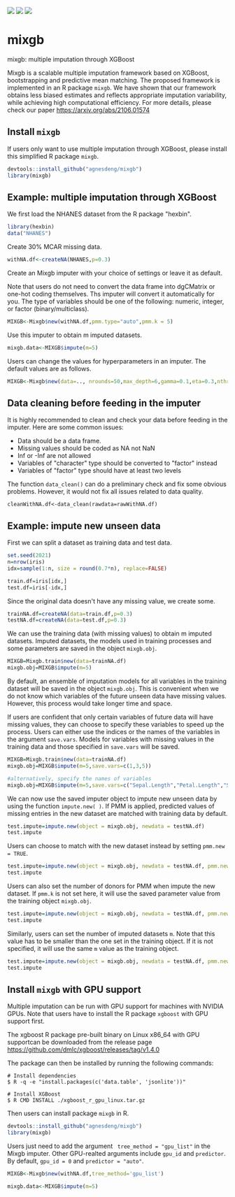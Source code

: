 [![](https://img.shields.io/badge/Made%20With-R-9cf)](https://github.com/agnesdeng/misle)
[![](https://img.shields.io/badge/Version-1.0.0-brightgreen)](https://github.com/agnesdeng/misle)
[![](https://img.shields.io/badge/Lifecycle-Experimental-ff69b4)](https://github.com/agnesdeng/misle)

# mixgb
mixgb: multiple imputation through XGBoost

Mixgb is a scalable multiple imputation framework based on XGBoost, bootstrapping and predictive mean matching. The proposed framework is implemented in an R package `mixgb`. We have shown that our framework obtains less biased estimates and reflects appropriate imputation variability, while achieving high computational efficiency. For more details, please check our paper https://arxiv.org/abs/2106.01574


## Install `mixgb` 
If users only want to use multiple imputation through XGBoost, please install this simplified R package `mixgb`.
```r
devtools::install_github("agnesdeng/mixgb")
library(mixgb)
```

## Example: multiple imputation through XGBoost

We first load the NHANES dataset from the R package "hexbin".
``` r
library(hexbin)
data("NHANES")
```

Create 30% MCAR missing data.
``` r
withNA.df<-createNA(NHANES,p=0.3)
```

Create an Mixgb imputer with your choice of settings or leave it as default.

Note that users do not need to convert the data frame into dgCMatrix or one-hot coding themselves. Ths imputer will convert it automatically for you. The type of variables should be one of the following: numeric, integer, or factor (binary/multiclass).

``` r
MIXGB<-Mixgb$new(withNA.df,pmm.type="auto",pmm.k = 5)
```

Use this imputer to obtain m imputed datasets.
``` r
mixgb.data<-MIXGB$impute(m=5)
``` 

Users can change the values for hyperparameters in an imputer. The default values are as follows.

``` r
MIXGB<-Mixgb$new(data=.., nrounds=50,max_depth=6,gamma=0.1,eta=0.3,nthread=4,early_stopping_rounds=10,colsample_bytree=1,min_child_weight=1,subsample=1,pmm.k=5,pmm.type="auto",pmm.link="logit",scale_pos_weight=1,initial.imp="random",tree_method="auto",gpu_id=0,predictor="auto",print_every_n = 10L,verbose=0)
```

## Data cleaning before feeding in the imputer

It is highly recommended to clean and check your data before feeding in the imputer. Here are some common issues:

- Data should be a data frame.
- Missing values should be coded as NA not NaN
- Inf or -Inf are not allowed
- Variables of "character" type should be converted to "factor" instead
- Variables of "factor" type should have at least two levels

The function `data_clean()` can do a preliminary check and fix some obvious problems. However, it would not fix all issues related to data quality. 

```
cleanWithNA.df<-data_clean(rawdata=rawWithNA.df)
```


## Example: impute new unseen data
First we can split a dataset as training data and test data.
``` r
set.seed(2021)
n=nrow(iris)
idx=sample(1:n, size = round(0.7*n), replace=FALSE)

train.df=iris[idx,]
test.df=iris[-idx,]
```

Since the original data doesn't have any missing value, we create some.
``` r
trainNA.df=createNA(data=train.df,p=0.3)
testNA.df=createNA(data=test.df,p=0.3)
```

We can use the training data (with missing values) to obtain m imputed datasets. Imputed datasets, the models used in training processes and some parameters are saved in the object `mixgb.obj`.

``` r
MIXGB=Mixgb.train$new(data=trainNA.df)
mixgb.obj=MIXGB$impute(m=5)
```

By default, an ensemble of imputation models for all variables in the training dataset will be saved in the object  `mixgb.obj`. This is convenient when we do not know which variables of the future unseen data have missing values. However, this process would take longer time and space.

If users are confident that only certain variables of future data will have missing values, they can choose to specify these variables to speed up the process. Users can either use the indices or the names of the variables in the argument `save.vars`. Models for variables with missing values in the training data and those specified in `save.vars` will be saved.

``` r
MIXGB=Mixgb.train$new(data=trainNA.df)
mixgb.obj=MIXGB$impute(m=5,save.vars=c(1,3,5))

#alternatively, specify the names of variables
mixgb.obj=MIXGB$impute(m=5,save.vars=c("Sepal.Length","Petal.Length","Species"))
```

We can now use the saved imputer object to impute new unseen data by using the function `impute.new( )`.  If PMM is applied, predicted values of missing entries in the new dataset are matched with training data by default.

``` r
test.impute=impute.new(object = mixgb.obj, newdata = testNA.df)
test.impute
```
Users can choose to match with the new dataset instead by setting `pmm.new = TRUE`.

``` r
test.impute=impute.new(object = mixgb.obj, newdata = testNA.df, pmm.new = TRUE)
test.impute
```
Users can also set the number of donors for PMM when impute the new dataset. If  `pmm.k` is not set here, it will use the saved parameter value from the training object  `mixgb.obj`.

``` r
test.impute=impute.new(object = mixgb.obj, newdata = testNA.df, pmm.new = TRUE, pmm.k=3)
test.impute
```

Similarly, users can set the number of imputed datasets `m`.  Note that this value has to be smaller than the one set in the training object. If it is not specified, it will use the same `m` value as the training object.

``` r
test.impute=impute.new(object = mixgb.obj, newdata = testNA.df, pmm.new = TRUE, m=4)
test.impute
```

## Install `mixgb` with GPU support
Multiple imputation can be run with GPU support for machines with NVIDIA GPUs. Note that users have to install the R package `xgboost` with GPU support first. 

The xgboost R package pre-built binary on Linux x86_64 with GPU supportcan be downloaded from the release page https://github.com/dmlc/xgboost/releases/tag/v1.4.0

The package can then be installed by running the following commands:
``` 
# Install dependencies
$ R -q -e "install.packages(c('data.table', 'jsonlite'))"

# Install XGBoost
$ R CMD INSTALL ./xgboost_r_gpu_linux.tar.gz
```

Then users can install package `mixgb` in R. 
```r
devtools::install_github("agnesdeng/mixgb")
library(mixgb)
```
Users just need to add the argument ` tree_method = "gpu_list"` in the Mixgb imputer. Other GPU-realted arguments include  `gpu_id`  and  `predictor`. By default, `gpu_id = 0` and `predictor = "auto"`.

``` r
MIXGB<-Mixgb$new(withNA.df,tree_method='gpu_list')

mixgb.data<-MIXGB$impute(m=5)
```
